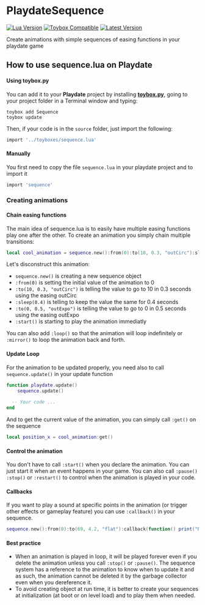 # PlaydateSequence

[![Lua Version](https://img.shields.io/badge/Lua-5.4-yellowgreen)](https://lua.org) [![Toybox Compatible](https://img.shields.io/badge/toybox.py-compatible-brightgreen)](https://toyboxpy.io) [![Latest Version](https://img.shields.io/github/v/tag/NicMagnier/PlaydateLDtkImporter)](https://github.com/NicMagnier/PlaydateLDtkImporter/tags)

Create animations with simple sequences of easing functions in your playdate game

## How to use sequence.lua on Playdate

#### Using toybox.py

You can add it to your **Playdate** project by installing [**toybox.py**](https://toyboxpy.io), going to your project folder in a Terminal window and typing:

```console
toybox add Sequence
toybox update
```

Then, if your code is in the `source` folder, just import the following:

```lua
import '../toyboxes/sequence.lua'
```

#### Manually

You first need to copy the file `sequence.lua` in your playdate project and to import it

```lua
import 'sequence'
```

### Creating animations

#### Chain easing functions
The main idea of sequence.lua is to easily have multiple easing functions play one after the other. To create an animation you simply chain multiple transitions:
```lua
local cool_animation = sequence.new():from(0):to(10, 0.3, "outCirc"):sleep(0.4):to(0, 0.5, "outExpo"):start()
```

Let's disconstruct this animation:

- `sequence.new()` is creating a new sequence object
- `:from(0)` is setting the initial value of the animation to 0
- `:to(10, 0.3, "outCirc")` is telling the value to go to 10 in 0.3 seconds using the easing outCirc
- `:sleep(0.4)` is telling to keep the value the same for 0.4 seconds
- `:to(0, 0.5, "outExpo")` is telling the value to go to 0 in 0.5 seconds using the easing outExpo
- `:start()` is starting to play the animation immediatly

You can also add `:loop()` so that the animation will loop indefinitely or `:mirror()` to loop the animation back and forth.

#### Update Loop
For the animation to be updated properly, you need also to call `sequence.update()` in your update function
```lua
function playdate.update()
	sequence.update()
  
  -- Your code ...
end
```

And to get the current value of the animation, you can simply call `:get()` on the sequence
```lua
local position_x = cool_animation:get()
```

#### Control the animation
You don't have to call `:start()` when you declare the animation. You can just start it when an event happens in your game. You can also call `:pause()` `:stop()` or `:restart()` to control when the animation is played in your code.

#### Callbacks
If you want to play a sound at specific points in the animation (or trigger other effects or gameplay feature) you can use `:callback()` in your sequence.

```lua
sequence.new():from(0):to(69, 4.2, "flat"):callback(function() print("Noice") end)
```

#### Best practice

- When an animation is played in loop, it will be played forever even if you delete the animation unless you call `:stop()` or `:pause()`. The sequence system has a reference to the animation to know when to update it and as such, the animation cannot be deleted it by the garbage collector even when you dereference it.
- To avoid creating object at run time, it is better to create your sequences at initialization (at boot or on level load) and to play them when needed.

